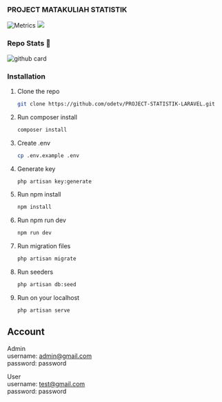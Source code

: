 ### PROJECT MATAKULIAH STATISTIK

![Metrics](https://metrics.lecoq.io/odetv?template=classic&repositories.forks=true&languages=1&languages.colors=github&languages.threshold=0%25&config.timezone=Asia%2FJakarta)
<a href="https://github.com/odetv"><img src="https://github-readme-stats.vercel.app/api?username=odetv&show_icons=true&theme=radical"></a>

### Repo Stats 🔭
![github card](https://github-readme-stats.vercel.app/api/pin/?username=odetv&repo=PROJECT-STATISTIK&theme=dark)

### Installation

1. Clone the repo
   ```sh
   git clone https://github.com/odetv/PROJECT-STATISTIK-LARAVEL.git
   ```
2. Run composer install
   ```sh
   composer install
   ```
3. Create .env
   ```sh
   cp .env.example .env
   ```
4. Generate key
   ```sh
   php artisan key:generate
   ```
5. Run npm install
   ```sh
   npm install
6. Run npm run dev
   ```sh
   npm run dev
   ```
7. Run migration files
   ```sh
   php artisan migrate
   ```
8. Run seeders
   ```sh
   php artisan db:seed
   ```
9. Run on your localhost
   ```sh
   php artisan serve
   ```


<!-- CREDENTIALS EXAMPLES -->
## Account

Admin <br/>
username: admin@gmail.com <br/>
password: password <br/>

User <br/>
username: test@gmail.com <br/>
password: password